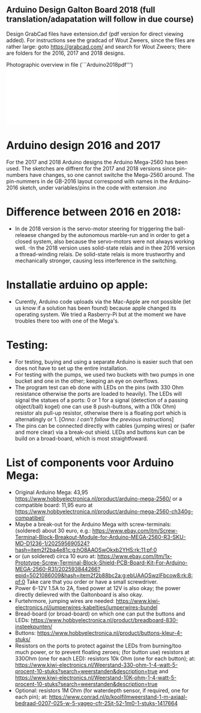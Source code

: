 ## Arduino Design Galton Board 2018 (full translation/adapatation will follow in due course)

Design GrabCad files have extension.dxf (pdf version for direct viewing added). For instructions see the gradcad of Wout Zweers, since the files are rather large: goto https://grabcad.com/ and search for Wout Zweers; there are folders for the 2016, 2017 and 2018 designs.

Photographic overview in file (```Arduino2018pdf''') ![Arduino2018pdf](arduino2018/Arduinofile201805032019.pdf)

# Arduino design 2016 and 2017
For the 2017 and 2018 Arduino designs the  Arduino Mega-2560 has been used. The sketches are diffrent for the 2017 and 2018 versions since pin-numbers have changes, so one cannot switche the Mega-2560 around. The pin-nummers in de GB-2016 layout correspond with names in the Arduino-2016 sketch, under variables/pins in the code with extension .ino

# Difference between 2016 en 2018: 
- In de 2018 version is the servo-motor steering for triggering the ball-releaese changed by the autonomous marble-run and in order to get a closed system, also because the servo-motors were not always working well.
-In the 2018 version uses  solid-state relais and in thee 2016 version a thread-winding relais. De solid-state relais is more trustworthy and mechanically stronger, causing less interference in the switching.

#  Installatie arduino op apple: 
- Curently, Arduino code uploads via the Mac-Apple are not possible (let us know if a solution has been found) because apple changed its operating system. We tried a Rasberry-Pi but at the moment we have troubles there too with one of the Mega's. 

# Testing: 
- For testing, buying and using a separate Arduino is easier such that oen does not have to set up the entire installation.
- For testing with the pumps, we used two buckets with two pumps in one bucket and one in the other; keeping an eye on overflows. 
- The program test can eb done with LEDs on the pins (with 330 Ohm resistance otherwise the ports are loaded to heavily). The LEDs will signal the statues of a ports: 0 or 1 for a signal (detection of a passing object/ball) kogel) one can use 8 push-buttons, with a (10k Ohm) resistor als pull-up resistor, otherwise there is a floating port which is alternatingly or 1. [*Onno: I can't follow the previous instructions*]
- The pins can be connected directly with cables (jumping wires) or (safer and more clear) via a break-out shield. LEDs and buttons kun can be build on a broad-board, which is most straightfoward.

# List of components voor Arduino Mega: 
- Original Arduino Mega: 43,95 https://www.hobbyelectronica.nl/product/arduino-mega-2560/ or a compatible board: 11,95 euro at
https://www.hobbyelectronica.nl/product/arduino-mega-2560-ch340g-compatibel/
- Maybe a break-out for the Arduino Mega with screw-terminals: (soldered)  about 30 euro, e.g.:  https://www.ebay.com/itm/Screw-Terminal-Block-Breakout-Module-for-Arduino-MEGA-2560-R3-SKU-MD-D1236-1/202595690524?hash=item2f2ba4e81c:g:hO8AAOSwOkxb2YHS:rk:11:pf:0
- or (un soldered) circa 10 euro at: https://www.ebay.com/itm/1x-Prototype-Screw-Terminal-Block-Shield-PCB-Board-Kit-For-Arduino-MEGA-2560-R31/202593844266?epid=5021086009&hash=item2f2b88bc2a:g:ebUAAOSwzlFbcow8:rk:8:pf:0 Take care that you order or have a small screwdriver.
- Power 6-12V 1.5A to 2A, fixed power at 12V is also okay; the power directly delievred with the Galtonboard is also okay.
- Furtehrmore, jumping wires are needed: https://www.kiwi-electronics.nl/jumperwires-kabeltjes/jumperwires-bundel
- Bread-board (or broad-board) on which one can put the buttons and LEDs:  https://www.hobbyelectronica.nl/product/breadboard-830-insteekpunten/
- Buttons: https://www.hobbyelectronica.nl/product/buttons-kleur-4-stuks/
- Resistors on the ports to protect against the LEDs from burning/too much power, or to prevent floating zeroes; (for button use) resistors at 330Ohm (one for each LED): resistors 10k Ohm (one for each button); at: https://www.kiwi-electronics.nl/Weerstand-330-ohm-1-4-watt-5-procent-10-stuks?search=weerstanden&description=true and https://www.kiwi-electronics.nl/Weerstand-10K-ohm-1-4-watt-5-procent-10-stuks?search=weerstanden&description=true
- Optional: resistors 1M Ohm (for waterdepth sensor, if required, one for each pin); at: https://www.conrad.nl/p/koolfilmweerstand-1-m-axiaal-bedraad-0207-025-w-5-yageo-cfr-25jt-52-1m0-1-stuks-1417664
